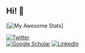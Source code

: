 ## Hi! 👋
<? Check out my personal website [seankavanagh.com](https://seankavanagh.com) if you want to know more about me and my research! ?>

[![My Awesome Stats](https://awesome-github-stats.azurewebsites.net/user-stats/fforrester?cardType=github&preferLogin=false)]

[![Twitter](https://img.shields.io/badge/Twitter-%231DA1F2.svg?style=for-the-badge&logo=Twitter&logoColor=white)](https://twitter.com/fforrester)   
[![Google Scholar](https://img.shields.io/badge/Google%20Scholar-4285F4?style=for-the-badge&logo=google-scholar&logoColor=white)](https://scholar.google.com/citations?user=MqDJwsEAAAAJ)
[![LinkedIn](https://img.shields.io/badge/LinkedIn-0077B5?style=for-the-badge&logo=linkedin&logoColor=white)](https://www.linkedin.com/in/frazerforrester/)

